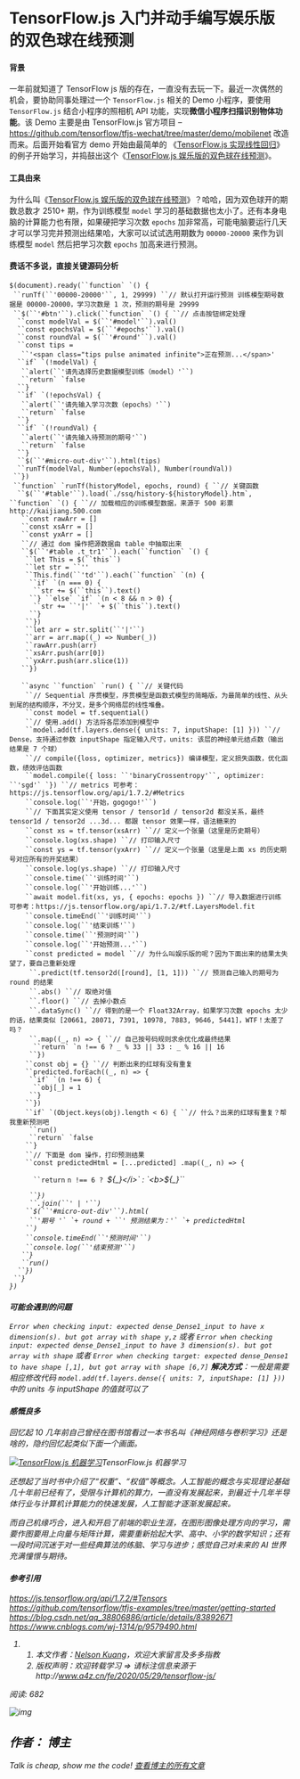 # TensorFlow.js 入门并动手编写娱乐版的双色球在线预测

#### 背景

一年前就知道了 TensorFlow js 版的存在，一直没有去玩一下。最近一次偶然的机会，要协助同事处理过一个 `TensorFlow.js` 相关的 Demo 小程序，要使用 `TensorFlow.js` 结合小程序的照相机 API 功能，实现**微信小程序扫描识别物体功能**。该 Demo 主要是由 TensorFlow.js 官方项目 – https://github.com/tensorflow/tfjs-wechat/tree/master/demo/mobilenet 改造而来。后面开始看官方 demo 开始由最简单的 《[TensorFlow.js 实现线性回归](https://github.com/tensorflow/tfjs-examples/tree/master/getting-started)》 的例子开始学习，并捣鼓出这个《[TensorFlow.js 娱乐版的双色球在线预测](http://www.a4z.cn/tool/ssq.html)》。

#### 工具由来

为什么叫《[TensorFlow.js 娱乐版的双色球在线预测](http://www.a4z.cn/tool/ssq.html)》？哈哈，因为双色球开的期数总数才 2510+ 期，作为训练模型 `model` 学习的基础数据也太小了。还有本身电脑的计算能力也有限，如果硬把学习次数 `epochs` 加非常高，可能电脑要运行几天才可以学习完并预测出结果哈，大家可以试试选用期数为 `00000-20000` 来作为训练模型 `model` 然后把学习次数 `epochs` 加高来进行预测。

#### 费话不多说，直接关键源码分析

```
$(document).ready(``function` `() {
 ``runTf(``'00000-20000'``, 1, 29999) ``// 默认打开运行预测 训练模型期号数据是 00000-20000，学习次数是 1 次，预测的期号是 29999
 ``$(``'#btn'``).click(``function` `() { ``// 点击按钮绑定处理
  ``const modelVal = $(``'#model'``).val()
  ``const epochsVal = $(``'#epochs'``).val()
  ``const roundVal = $(``'#round'``).val()
  ``const tips =
   ``'<span class="tips pulse animated infinite">正在预测...</span>'
  ``if` `(!modelVal) {
   ``alert(``'请先选择历史数据模型训练（model）'``)
   ``return` `false
  ``}
  ``if` `(!epochsVal) {
   ``alert(``'请先输入学习次数（epochs）'``)
   ``return` `false
  ``}
  ``if` `(!roundVal) {
   ``alert(``'请先输入待预测的期号'``)
   ``return` `false
  ``}
  ``$(``'#micro-out-div'``).html(tips)
  ``runTf(modelVal, Number(epochsVal), Number(roundVal))
 ``})
 ``function` `runTf(historyModel, epochs, round) { ``// 关键函数
  ``$(``'#table'``).load(`./ssq/history-${historyModel}.htm`, ``function` `() { ``// 加载相应的训练模型数据，来源于 500 彩票 http://kaijiang.500.com
   ``const rawArr = []
   ``const xsArr = []
   ``const yxArr = []
   ``// 通过 dom 操作把源数据由 table 中抽取出来
   ``$(``'#table .t_tr1'``).each(``function` `() {
    ``let This = $(``this``)
    ``let str = ``''
    ``This.find(``'td'``).each(``function` `(n) {
     ``if` `(n === 0) {
      ``str += $(``this``).text()
     ``} ``else` `if` `(n < 8 && n > 0) {
      ``str += ``'|'` `+ $(``this``).text()
     ``}
    ``})
    ``let arr = str.split(``'|'``)
    ``arr = arr.map((_) => Number(_))
    ``rawArr.push(arr)
    ``xsArr.push(arr[0])
    ``yxArr.push(arr.slice(1))
   ``})
```

 

```
   ``async ``function` `run() { ``// 关键代码
    ``// Sequential 序贯模型，序贯模型是函数式模型的简略版，为最简单的线性、从头到尾的结构顺序，不分叉，是多个网络层的线性堆叠。
    ``const model = tf.sequential()
    ``// 使用.add() 方法将各层添加到模型中
    ``model.add(tf.layers.dense({ units: 7, inputShape: [1] })) ``// Dense，支持通过参数 inputShape 指定输入尺寸，units: 该层的神经单元结点数（输出结果是 7 个球）
    ``// compile({loss, optimizer, metrics}) 编译模型，定义损失函数，优化函数，绩效评估函数
    ``model.compile({ loss: ``'binaryCrossentropy'``, optimizer: ``'sgd'` `}) ``// metrics 可参考：https://js.tensorflow.org/api/1.7.2/#Metrics
    ``console.log(``'开始，gogogo!'``)
    ``// 下面其实定义使用 tensor / tensor1d / tensor2d 都没关系，最终 tensor1d / tensor2d ...3d... 都跟 tensor 效果一样，语法糖来的
    ``const xs = tf.tensor(xsArr) ``// 定义一个张量（这里是历史期号）
    ``console.log(xs.shape) ``// 打印输入尺寸
    ``const ys = tf.tensor(yxArr) ``// 定义一个张量（这里是上面 xs 的历史期号对应所有的开奖结果）
    ``console.log(ys.shape) ``// 打印输入尺寸
    ``console.time(``'训练时间'``)
    ``console.log(``'开始训练...'``)
    ``await model.fit(xs, ys, { epochs: epochs }) ``// 导入数据进行训练 可参考：https://js.tensorflow.org/api/1.7.2/#tf.LayersModel.fit
    ``console.timeEnd(``'训练时间'``)
    ``console.log(``'结束训练'``)
    ``console.time(``'预测时间'``)
    ``console.log(``'开始预测...'``)
    ``const predicted = model ``// 为什么叫娱乐版的呢？因为下面出来的结果太失望了，要自己重新处理
     ``.predict(tf.tensor2d([round], [1, 1])) ``// 预测自己输入的期号为 round 的结果
     ``.abs() ``// 取绝对值
     ``.floor() ``// 去掉小数点
     ``.dataSync() ``// 得到的是一个 Float32Array，如果学习次数 epochs 太少的话，结果类似 [20661, 28071, 7391, 10978, 7883, 9646, 5441]，WTF！太差了吗？
     ``.map((_, n) => { ``// 自己按号码规则求余优化成最终结果
      ``return` `n !== 6 ? _ % 33 || 33 : _ % 16 || 16
     ``})
    ``const obj = {} ``// 判断出来的红球有没有重复
    ``predicted.forEach((_, n) => {
     ``if` `(n !== 6) {
      ``obj[_] = 1
     ``}
    ``})
    ``if` `(Object.keys(obj).length < 6) { ``// 什么？出来的红球有重复？帮我重新预测吧
     ``run()
     ``return` `false
    ``}
    ``// 下面是 dom 操作，打印预测结果
    ``const predictedHtml = [...predicted] .map((_, n) => {
```

`      ``return` `n !== 6 ? `<i>${_}</i>` : `<b>${_}</b>``

```
     ``})
     ``.join(``' | '``)
    ``$(``'#micro-out-div'``).html(
     ``'期号 '` `+ round + ``' 预测结果为：'` `+ predictedHtml
    ``)
    ``console.timeEnd(``'预测时间'``)
    ``console.log(``'结束预测'``)
   ``}
   ``run()
  ``})
 ``}
})
```

#### 可能会遇到的问题

`Error when checking input: expected dense_Dense1_input to have x dimension(s). but got array with shape y,z`
或者 `Error when checking input: expected dense_Dense1_input to have 3 dimension(s). but got array with shape`
或者 `Error when checking target: expected dense_Dense1 to have shape [,1], but got array with shape [6,7]`
**解决方式**：一般是需要相应修改代码 `model.add(tf.layers.dense({ units: 7, inputShape: [1] }))` 中的 units 与 inputShape 的值就可以了

#### 感慨良多

回忆起 10 几年前自己曾经在图书馆看过一本书名叫《神经网络与卷积学习》还是啥的，隐约回忆起类似下面一个画面。

[![TensorFlow.js 机器学习](http://www.a4z.cn/fe/wp-content/uploads/tfjs.jpg)](http://www.a4z.cn/fe/wp-content/uploads/tfjs.jpg)TensorFlow.js 机器学习

还想起了当时书中介绍了“权重”、“权值”等概念。人工智能的概念与实现理论基础几十年前已经有了，受限与计算机的算力，一直没有发展起来，到最近十几年半导体行业与计算机计算能力的快速发展，人工智能才逐渐发展起来。

而自己机缘巧合，进入和开启了前端的职业生涯，在图形图像处理方向的学习，需要作图要用上向量与矩阵计算，需要重新拾起大学、高中、小学的数学知识；还有一段时间沉迷于对一些经典算法的练脑、学习与进步；感觉自己对未来的 AI 世界充满憧憬与期待。

#### 参考引用

https://js.tensorflow.org/api/1.7.2/#Tensors
https://github.com/tensorflow/tfjs-examples/tree/master/getting-started
https://blog.csdn.net/qq_38806886/article/details/83892671
https://www.cnblogs.com/wj-1314/p/9579490.html

1. 1. 本文作者：[Nelson Kuang](https://github.com/nelsonkuang)，欢迎大家留言及多多指教
   2. 版权声明：欢迎转载学习 => 请标注信息来源于http://www.a4z.cn/fe/2020/05/29/tensorflow-js/

 阅读: 682

![img](http://0.gravatar.com/avatar/6999225be7f2128c6d26e866523259ac?s=42&d=wavatar&r=g)

## 作者： 博主

Talk is cheap, show me the code! [查看博主的所有文章](http://www.a4z.cn/fe/author/nelsonkuang/)